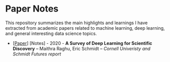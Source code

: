 # Paper Notes

This repository summarizes the main highlights and learnings I have extracted from academic papers related to machine learning, deep learning, and general interesting data science topics.

* [[Paper](https://arxiv.org/abs/2003.11755)] [Notes] - 2020 - **A Survey of Deep Learning for Scientific Discovery** – Maithra Raghu, Eric Schmidt – *Cornell Univeristy and Schmidt Futures report*